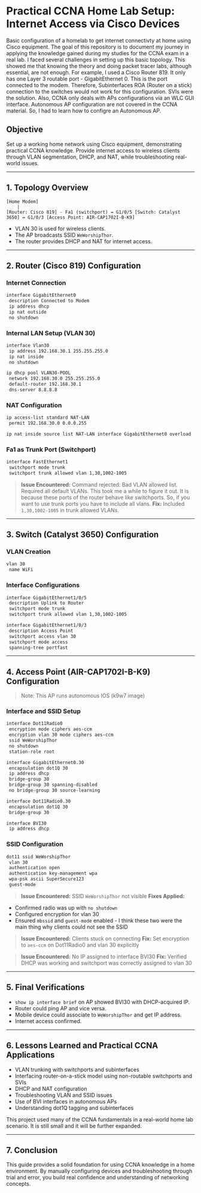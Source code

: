 # Practical CCNA Home Lab Setup: Internet Access via Cisco Devices

Basic configuration of a homelab to get internet connectivty at home using Cisco equipment. The goal of this repository is to document my journey in applying the knowledge gained during my studies for the CCNA exam in a real lab. I faced several challenges in setting up this basic topology. This showed me that knowing the theory and doing packet tracer labs, although essential, are not enough. For example, I used a Cisco Router 819. It only has one Layer 3 routable port - GigabitEthernet 0. This is the port connected to the modem. Therefore, Subinterfaces ROA (Router on a stick) connection to the switches would not work for this configuration. SVIs were the solution. Also, CCNA only deals with APs configurations via an WLC GUI interface. Autonomous AP configuration are not covered in the CCNA material. So, I had to learn how to configre an Autonomous AP.

## Objective

Set up a working home network using Cisco equipment, demonstrating practical CCNA knowledge. Provide internet access to wireless clients through VLAN segmentation, DHCP, and NAT, while troubleshooting real-world issues.

---

## 1. **Topology Overview**

```
[Home Modem]
    |
[Router: Cisco 819] - Fa1 (switchport) ↔ G1/0/5 [Switch: Catalyst 3650] ↔ G1/0/3 [Access Point: AIR-CAP1702I-B-K9]
```

- VLAN 30 is used for wireless clients.
- The AP broadcasts SSID `WeWorshipThor`.
- The router provides DHCP and NAT for internet access.

---

## 2. **Router (Cisco 819) Configuration**

### Internet Connection

```bash
interface GigabitEthernet0
 description Connected to Modem
 ip address dhcp
 ip nat outside
 no shutdown
```

### Internal LAN Setup (VLAN 30)

```bash
interface Vlan30
 ip address 192.168.30.1 255.255.255.0
 ip nat inside
 no shutdown

ip dhcp pool VLAN30-POOL
 network 192.168.30.0 255.255.255.0
 default-router 192.168.30.1
 dns-server 8.8.8.8
```

### NAT Configuration

```bash
ip access-list standard NAT-LAN
 permit 192.168.30.0 0.0.0.255

ip nat inside source list NAT-LAN interface GigabitEthernet0 overload
```

### Fa1 as Trunk Port (Switchport)

```bash
interface FastEthernet1
 switchport mode trunk
 switchport trunk allowed vlan 1,30,1002-1005
```

> **Issue Encountered:** Command rejected: Bad VLAN allowed list. Required all default VLANs. This took me a while to figure it out. It is because these ports of the router behave like switchports. So, if you want to use trunk ports you have to include all vlans. **Fix:** Included `1,30,1002-1005` in trunk allowed VLANs.

---

## 3. **Switch (Catalyst 3650) Configuration**

### VLAN Creation

```bash
vlan 30
 name WiFi
```

### Interface Configurations

```bash
interface GigabitEthernet1/0/5
 description Uplink to Router
 switchport mode trunk
 switchport trunk allowed vlan 1,30,1002-1005

interface GigabitEthernet1/0/3
 description Access Point
 switchport access vlan 30
 switchport mode access
 spanning-tree portfast
```

---

## 4. **Access Point (AIR-CAP1702I-B-K9) Configuration**

> Note: This AP runs autonomous IOS (k9w7 image)

### Interface and SSID Setup

```bash
interface Dot11Radio0
 encryption mode ciphers aes-ccm
 encryption vlan 30 mode ciphers aes-ccm
 ssid WeWorshipThor
 no shutdown
 station-role root

interface GigabitEthernet0.30
 encapsulation dot1Q 30
 ip address dhcp
 bridge-group 30
 bridge-group 30 spanning-disabled
 no bridge-group 30 source-learning

interface Dot11Radio0.30
 encapsulation dot1Q 30
 bridge-group 30

interface BVI30
 ip address dhcp
```

### SSID Configuration

```bash
dot11 ssid WeWorshipThor
 vlan 30
 authentication open
 authentication key-management wpa
 wpa-psk ascii SuperSecure123
 guest-mode
```

> **Issue Encountered:** SSID `WeWorshipThor` not visible **Fixes Applied:**
> 
- Confirmed radio was up with `no shutdown`
- Configured encryption for vlan 30
- Ensured `mbssid` and `guest-mode` enabled - I think these two were the main thing why clients could not see the SSID

> **Issue Encountered:** Clients stuck on connecting **Fix:** Set encryption to `aes-ccm` on Dot11Radio0 and vlan 30 explicitly

> **Issue Encountered:** No IP assigned to interface BVI30 **Fix:** Verified DHCP was working and switchport was correctly assigned to vlan 30

---

## 5. **Final Verifications**

- `show ip interface brief` on AP showed BVI30 with DHCP-acquired IP.
- Router could ping AP and vice versa.
- Mobile device could associate to `WeWorshipThor` and get IP address.
- Internet access confirmed.

---

## 6. **Lessons Learned and Practical CCNA Applications**

- VLAN trunking with switchports and subinterfaces
- Interfacing router-on-a-stick model using non-routable switchports and SVIs
- DHCP and NAT configuration
- Troubleshooting VLAN and SSID issues
- Use of BVI interfaces in autonomous APs
- Understanding dot1Q tagging and subinterfaces

This project used many of the CCNA fundamentals in a real-world home lab scenario. It is still small and it will be further expanded.

---



## 7. **Conclusion**

This guide provides a solid foundation for using CCNA knowledge in a home environment. By manually configuring devices and troubleshooting through trial and error, you build real confidence and understanding of networking concepts.

